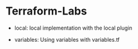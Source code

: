 # Terraform-Labs

- local: local implementation with the local plugin

- variables: Using variables with variables.tf